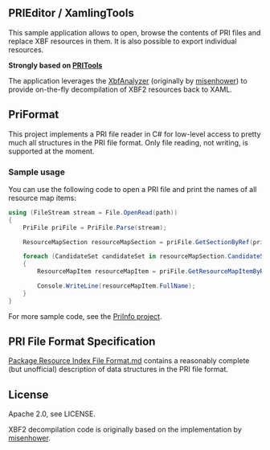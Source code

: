## PRIEditor / XamlingTools

This sample application allows to open, browse the contents of PRI files and replace XBF resources in them.
It is also possible to export individual resources.

**Strongly based on [PRITools](https://github.com/chausner/PRITools)**

The application leverages the [XbfAnalyzer](https://github.com/chausner/XbfAnalyzer)
(originally by [misenhower](https://github.com/misenhower/XbfAnalyzer))
to provide on-the-fly decompilation of XBF2 resources back to XAML.

## PriFormat

This project implements a PRI file reader in C# for low-level access to pretty much all structures in the PRI file format.
Only file reading, not writing, is supported at the moment.

### Sample usage

You can use the following code to open a PRI file and print the names of all resource map items:

```csharp
using (FileStream stream = File.OpenRead(path))
{
    PriFile priFile = PriFile.Parse(stream);

    ResourceMapSection resourceMapSection = priFile.GetSectionByRef(priFile.PriDescriptorSection.PrimaryResourceMapSection.Value);

    foreach (CandidateSet candidateSet in resourceMapSection.CandidateSets.Values)
    {
        ResourceMapItem resourceMapItem = priFile.GetResourceMapItemByRef(candidateSet.ResourceMapItem);

        Console.WriteLine(resourceMapItem.FullName);
    }
}
```

For more sample code, see the [PriInfo project](PriInfo/Program.cs).

## PRI File Format Specification

[Package Resource Index File Format.md](Package%20Resource%20Index%20File%20Format.md) contains a reasonably complete (but unofficial) description of data structures in the PRI file format.

## License

Apache 2.0, see LICENSE.

XBF2 decompilation code is originally based on the implementation by [misenhower](https://github.com/misenhower/XbfAnalyzer).
